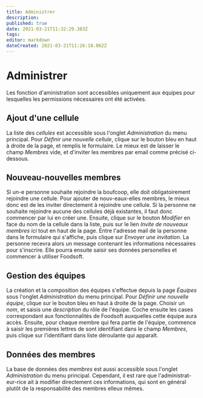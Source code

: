 ```yaml
---
title: Administrer
description: 
published: true
date: 2021-03-21T11:32:29.383Z
tags: 
editor: markdown
dateCreated: 2021-03-21T11:26:18.062Z
---
```


# Administrer
Les fonction d'aministration sont accessibles uniquement aux équipes pour lesquelles les permissions nécessaires ont été activées.

## Ajout d'une cellule
La liste des *cellules* est accessible sous l'onglet *Administration* du menu principal. Pour *Définir une nouvelle cellule*, clique sur le bouton bleu en haut à droite de la page, et remplis le formulaire. Le mieux est de laisser le champ *Membres* vide, et d'inviter les membres par email comme précisé ci-dessous.

## Nouveau-nouvelles membres
Si un-e personne souhaite rejoindre la boufcoop, elle doit obligatoirement rejoindre une cellule. Pour ajouter de nouv-eaux-elles membres, le mieux donc est de les inviter directement à rejoindre
une cellule. Si la personne ne souhaite rejoindre aucune des cellules déjà existantes, il faut donc commencer par lui en créer une. Ensuite, clique sur le bouton *Modifier* en face du nom de la cellule dans la liste, puis sur le lien *Invite de nouveaux membres ici* tout en haut de la page. Entre l'adresse mail de la personne dans le formulaire qui s'affiche, puis clique sur *Envoyer une invitation*. La personne recevra alors un message contenant les informations nécessaires pour s'inscrire. Elle pourra ensuite saisir ses données personelles et commencer à utiliser Foodsoft.

## Gestion des équipes
La création et la composition des équipes s'effectue depuis la page *Équipes* sous l'onglet *Administration* du menu principal. Pour *Définir une nouvelle équipe*, clique sur le bouton bleu en haut à droite de la page. Choisir un *nom*, et saisis une *description* du rôle de l'équipe. Coche ensuite les cases correspondant aux fonctionnalités de Foodsoft auxquelles cette équipe aura accès. Ensuite, pour chaque membre qui fera partie de l'équipe, commence à saisir les premières lettres de sont identifiant dans le champ *Membres*, puis clique sur l'identifiant dans liste déroulante qui apparaît.

## Données des membres
La base de données des *membres* est aussi accessible sous l'onglet *Administration* du menu principal. Cependant, il est rare que l'administrat-eur-rice ait à modifier directement ces informations, qui sont en général plutôt de la responsabilité des membres elleux mêmes.